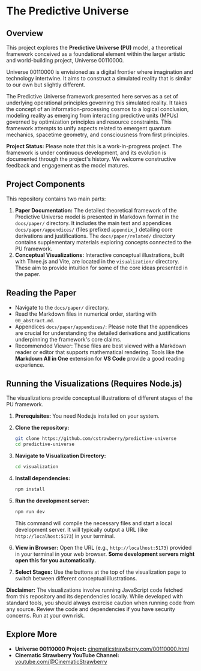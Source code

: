 
# The Predictive Universe

## Overview

This project explores the **Predictive Universe (PU)** model, a theoretical framework conceived as a foundational element within the larger artistic and world-building project, Universe 00110000.

Universe 00110000 is envisioned as a digital frontier where imagination and technology intertwine. It aims to construct a simulated reality that is similar to our own but slightly different.

The Predictive Universe framework presented here serves as a set of underlying operational principles governing this simulated reality. It takes the concept of an information-processing cosmos to a logical conclusion, modeling reality as emerging from interacting predictive units (MPUs) governed by optimization principles and resource constraints. This framework attempts to unify aspects related to emergent quantum mechanics, spacetime geometry, and consciousness from first principles.

**Project Status:** Please note that this is a work-in-progress project. The framework is under continuous development, and its evolution is documented through the project's history. We welcome constructive feedback and engagement as the model matures.


## Project Components

This repository contains two main parts:

1.  **Paper Documentation:** The detailed theoretical framework of the Predictive Universe model is presented in Markdown format in the `docs/paper/` directory. It includes the main text and appendices `docs/paper/appendices/` (files prefixed `appendix_`) detailing core derivations and justifications. The `docs/paper/related/` directory contains supplementary materials exploring concepts connected to the PU framework.
2.  **Conceptual Visualizations:** Interactive conceptual illustrations, built with Three.js and Vite, are located in the `visualization/` directory. These aim to provide intuition for some of the core ideas presented in the paper.

## Reading the Paper

*   Navigate to the `docs/paper/` directory.
*   Read the Markdown files in numerical order, starting with `00_abstract.md`.
*   Appendices `docs/paper/appendices/`: Please note that the appendices are crucial for understanding the detailed derivations and justifications underpinning the framework's core claims.
*   Recommended Viewer: These files are best viewed with a Markdown reader or editor that supports mathematical rendering. Tools like the **Markdown All in One** extension for **VS Code** provide a good reading experience.

## Running the Visualizations (Requires Node.js)

The visualizations provide conceptual illustrations of different stages of the PU framework.

1.  **Prerequisites:** You need Node.js installed on your system.
2.  **Clone the repository:**
    ```bash
    git clone https://github.com/cstrawberry/predictive-universe
    cd predictive-universe
    ```
3.  **Navigate to Visualization Directory:**
    ```bash
    cd visualization
    ```
4.  **Install dependencies:**
    ```bash
    npm install
    ```
5.  **Run the development server:**
    ```bash
    npm run dev
    ```
    This command will compile the necessary files and start a local development server. It will typically output a URL (like `http://localhost:5173`) in your terminal.

6.  **View in Browser:** Open the URL (e.g., `http://localhost:5173`) provided in your terminal in your web browser. **Some development servers might open this for you automatically.**

7.  **Select Stages:** Use the buttons at the top of the visualization page to switch between different conceptual illustrations.

**Disclaimer:** The visualizations involve running JavaScript code fetched from this repository and its dependencies locally. While developed with standard tools, you should always exercise caution when running code from any source. Review the code and dependencies if you have security concerns. Run at your own risk.

## Explore More

*   **Universe 00110000 Project:** [cinematicstrawberry.com/00110000.html](https://www.cinematicstrawberry.com/00110000.html)
*   **Cinematic Strawberry YouTube Channel:** [youtube.com/@CinematicStrawberry](https://www.youtube.com/@CinematicStrawberry)


